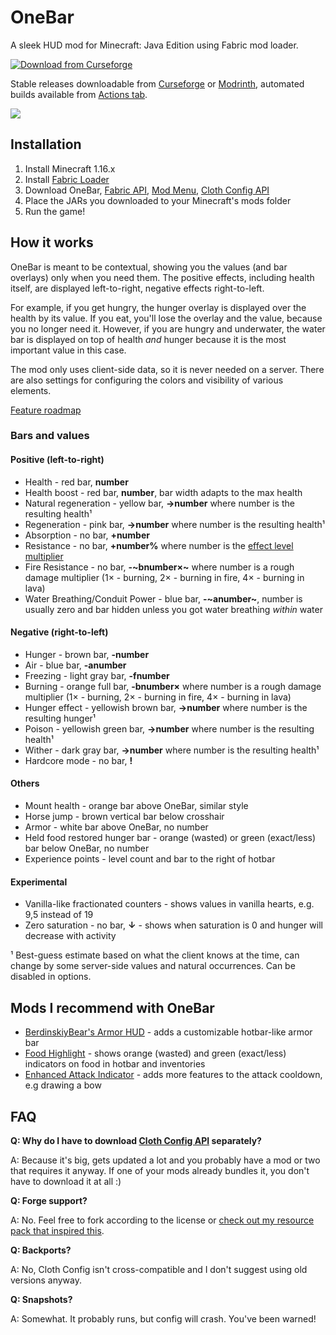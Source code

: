 # OneBar

A sleek HUD mod for Minecraft: Java Edition using Fabric mod loader. 

[![Download from Curseforge](http://cf.way2muchnoise.eu/full_onebar_downloads%20on%20Curseforge.svg?badge_style=for_the_badge)](https://www.curseforge.com/minecraft/mc-mods/onebar)

Stable releases downloadable from [Curseforge](https://www.curseforge.com/minecraft/mc-mods/onebar) or [Modrinth](https://modrinth.com/mod/OneBar), automated builds available from [Actions tab](https://github.com/Madis0/OneBar/actions).

![](https://i.ibb.co/XtPJdcy/image.png)

## Installation

1. Install Minecraft 1.16.x
2. Install [Fabric Loader](https://fabricmc.net/use/)
3. Download OneBar, [Fabric API](https://www.curseforge.com/minecraft/mc-mods/fabric-api), [Mod Menu](https://www.curseforge.com/minecraft/mc-mods/modmenu), [Cloth Config API](https://www.curseforge.com/minecraft/mc-mods/cloth-config)
4. Place the JARs you downloaded to your Minecraft's mods folder
5. Run the game!

## How it works

OneBar is meant to be contextual, showing you the values (and bar overlays) only when you need them. The positive effects, including health itself, are displayed left-to-right, negative effects right-to-left. 

For example, if you get hungry, the hunger overlay is displayed over the health by its value. If you eat, you'll lose the overlay and the value, because you no longer need it. However, if you are hungry and underwater, the water bar is displayed on top of health _and_ hunger because it is the most important value in this case.

The mod only uses client-side data, so it is never needed on a server. There are also settings for configuring the colors and visibility of various elements.

[Feature roadmap](https://github.com/Madis0/OneBar/projects)

### Bars and values

#### Positive (left-to-right)

* Health - red bar, **number**
* Health boost - red bar, **number**, bar width adapts to the max health
* Natural regeneration - yellow bar, **→number** where number is the resulting health¹
* Regeneration - pink bar, **→number** where number is the resulting health¹
* Absorption - no bar, **+number**
* Resistance - no bar, **+number%** where number is the [effect level multiplier](https://minecraft.gamepedia.com/Resistance#Effect)
* Fire Resistance - no bar, **-~bnumber×~** where number is a rough damage multiplier (1× - burning, 2× - burning in fire, 4× - burning in lava)
* Water Breathing/Conduit Power - blue bar, **-~anumber~**, number is usually zero and bar hidden unless you got water breathing _within_ water

#### Negative (right-to-left)

* Hunger - brown bar, **-number**
* Air - blue bar, **-anumber**
* Freezing - light gray bar, **-fnumber**
* Burning - orange full bar, **-bnumber×** where number is a rough damage multiplier (1× - burning, 2× - burning in fire, 4× - burning in lava)
* Hunger effect - yellowish brown bar, **→number** where number is the resulting hunger¹
* Poison - yellowish green bar, **→number** where number is the resulting health¹
* Wither - dark gray bar, **→number** where number is the resulting health¹
* Hardcore mode - no bar, **!**

#### Others

* Mount health - orange bar above OneBar, similar style
* Horse jump - brown vertical bar below crosshair
* Armor - white bar above OneBar, no number
* Held food restored hunger bar - orange (wasted) or green (exact/less) bar below OneBar, no number
* Experience points - level count and bar to the right of hotbar 

#### Experimental

* Vanilla-like fractionated counters - shows values in vanilla hearts, e.g. 9,5 instead of 19
* Zero saturation - no bar, **↓** - shows when saturation is 0 and hunger will decrease with activity

¹ Best-guess estimate based on what the client knows at the time, can change by some server-side values and natural occurrences. Can be disabled in options.

## Mods I recommend with OneBar

* [BerdinskiyBear's Armor HUD](https://www.curseforge.com/minecraft/mc-mods/berdinskiybears-armor-hud) - adds a customizable hotbar-like armor bar
* [Food Highlight](https://www.curseforge.com/minecraft/mc-mods/food-highlight) - shows orange (wasted) and green (exact/less) indicators on food in hotbar and inventories
* [Enhanced Attack Indicator](https://www.curseforge.com/minecraft/mc-mods/enhanced-attack-indicator) - adds more features to the attack cooldown, e.g drawing a bow

## FAQ

**Q: Why do I have to download [Cloth Config API](https://www.curseforge.com/minecraft/mc-mods/cloth-config) separately?**

A: Because it's big, gets updated a lot and you probably have a mod or two that requires it anyway. If one of your mods already bundles it, you don't have to download it at all :)

**Q: Forge support?**

A: No. Feel free to fork according to the license or [check out my resource pack that inspired this](https://www.curseforge.com/minecraft/texture-packs/material-design-hud).

**Q: Backports?**

A: No, Cloth Config isn't cross-compatible and I don't suggest using old versions anyway.

**Q: Snapshots?**

A: Somewhat. It probably runs, but config will crash. You've been warned!
